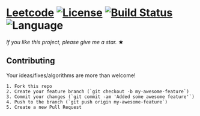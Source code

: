 # [Leetcode](https://leetcode.com/problemset/algorithms/) [![License](https://img.shields.io/badge/license-Apache_2.0-blue.svg)](LICENSE.md) [![Build Status](https://travis-ci.org/pshrishi/Leetcode.svg?branch=master)](https://travis-ci.org/pshrishi/Leetcode) ![Language](https://img.shields.io/badge/language-Java-blue.svg) 

_If you like this project, please give me a star._ &#9733;

## Contributing
Your ideas/fixes/algorithms are more than welcome!
```
1. Fork this repo
2. Create your feature branch (`git checkout -b my-awesome-feature`)
3. Commit your changes (`git commit -am 'Added some awesome feature'`)
4. Push to the branch (`git push origin my-awesome-feature`)
5. Create a new Pull Request
```